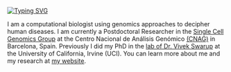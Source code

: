 [![Typing SVG](https://readme-typing-svg.herokuapp.com?font=Fira+Code&duration=4982&pause=1000&color=FF6F61&width=435&lines=Hi%2C+I+am+Sam+Morabito)](https://git.io/typing-svg)

I am a computational biologist using genomics approaches to decipher human diseases. I am currently a Postdoctoral Researcher in the [Single Cell Genomics Group](https://www.cnag.eu/teams/genome-research-unit/single-cell-genomics-team) at the Centro Nacional de Análisis Genómico [(CNAG)](https://www.cnag.eu/) in Barcelona, Spain. Previously I did my PhD in the [lab of Dr. Vivek Swarup](https://swaruplab.bio.uci.edu/) at the University of California, Irvine (UCI). You can learn more about me and my research at [my website](https://smorabit.github.io).

<!--

[![Sam's GitHub stats](https://github-readme-stats.vercel.app/api?username=smorabit)](https://github.com/smorabit/github-readme-stats)

-->

<!--
**smorabit/smorabit** is a ✨ _special_ ✨ repository because its `README.md` (this file) appears on your GitHub profile.

Here are some ideas to get you started:

- 🔭 I’m currently working on ...
- 🌱 I’m currently learning ...
- 👯 I’m looking to collaborate on ...
- 🤔 I’m looking for help with ...
- 💬 Ask me about ...
- 📫 How to reach me: ...
- 😄 Pronouns: ...
- ⚡ Fun fact: ...
-->
